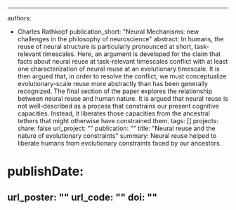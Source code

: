 
---
authors:
  - Charles Rathkopf 
publication_short: "Neural Mechanisms: new challenges in the philosophy of neuroscience"
abstract: In humans, the reuse of neural structure is particularly pronounced at short, task-relevant timescales. Here, an argument is developed for the claim that facts about neural reuse at task-relevant timescales conflict with at least one characterization of neural reuse at an evolutionary timescale. It is then argued that, in order to resolve the conflict, we must conceptualize evolutionary-scale reuse more abstractly than has been generally recognized. The final section of the paper explores the relationship between neural reuse and human nature. It is argued that neural reuse is not well-described as a process that constrains our present cognitive capacities. Instead, it liberates those capacities from the ancestral tethers that might otherwise have constrained them. 
tags: []
projects:
share: false
url_project: ""
publication: ""
title: "Neural reuse and the nature of evolutionary constraints"
summary: Neural reuse helped to liberate humans from evolutionary constraints faced by our ancestors. 
# publishDate: 
url_poster: ""
url_code: ""
doi: ""
---
